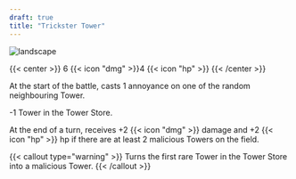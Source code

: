 ```yaml
---
draft: true
title: "Trickster Tower"
---
```


![landscape](/images/towers/towerS_56.png)

{{< center >}}
6 {{< icon "dmg" >}}4 {{< icon "hp" >}}
{{< /center >}}

At the start of the battle, casts 1 annoyance on one of the random neighbouring Tower.

-1 Tower in the Tower Store.

At the end of a turn, receives +2 {{< icon "dmg" >}} damage and +2 {{< icon "hp" >}} hp if there are at least 2 malicious Towers on the field. 

{{< callout type="warning" >}}
Turns the first rare Tower in the Tower Store into a malicious Tower.
{{< /callout >}}
